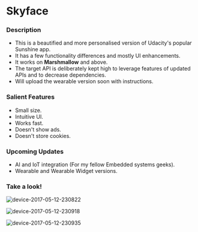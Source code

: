 # Skyface

### Description
* This is a beautified and more personalised version of Udacity's popular Sunshine app. 
* It has a few functionality differences and mostly UI enhancements.
* It works on **Marshmallow** and above.
* The target API is deliberately kept high to leverage features of updated APIs and to decrease dependencies.
* Will upload the wearable version soon with instructions.

### Salient Features
* Small size.
* Intuitive UI.
* Works fast.
* Doesn't show ads. 
* Doesn't store cookies.

### Upcoming Updates
* AI and IoT integration (For my fellow Embedded systems geeks).
* Wearable and Wearable Widget versions.

### Take a look!
![device-2017-05-12-230822](https://cloud.githubusercontent.com/assets/9863448/26037392/61def5de-390f-11e7-8c1c-4c8dd3638cde.png)

![device-2017-05-12-230918](https://cloud.githubusercontent.com/assets/9863448/26037398/763df426-390f-11e7-9580-729adf877bd6.png)

![device-2017-05-12-230935](https://cloud.githubusercontent.com/assets/9863448/26037404/9a91eb70-390f-11e7-964f-a594754b30f8.png)

